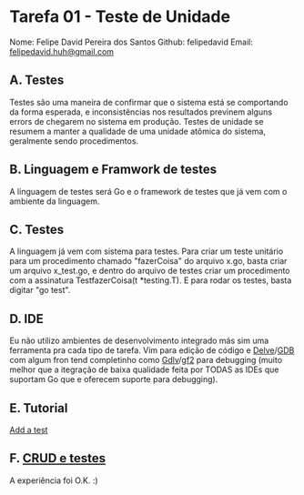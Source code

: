 # Tarefa 01 - Teste de Unidade
Nome: Felipe David Pereira dos Santos
Github: felipedavid
Email: felipedavid.huh@gmail.com

## A. Testes
Testes são uma maneira de confirmar que o sistema está se comportando da forma esperada, e inconsistências nos resultados previnem alguns errors de chegarem no sistema em produção. Testes de unidade se resumem a manter a qualidade de uma unidade atômica do sistema, geralmente sendo procedimentos.

## B. Linguagem e Framwork de testes
A linguagem de testes será Go e o framework de testes que já vem com o ambiente da linguagem.

## C. Testes
A linguagem já vem com sistema para testes. Para criar um teste unitário para um procedimento chamado "fazerCoisa" do arquivo x.go, basta criar um arquivo x_test.go, e dentro do arquivo de testes criar um procedimento com a assinatura TestfazerCoisa(t \*testing.T). E para rodar os testes, basta digitar "go test".

## D. IDE
Eu não utilizo ambientes de desenvolvimento integrado más sim uma ferramenta pra cada tipo de tarefa. Vim para edição de código e [Delve](https://github.com/go-delve/delve)/[GDB](https://github.com/bminor/binutils-gdb) com algum fron tend completinho como [Gdlv](https://github.com/aarzilli/gdlv)/[gf2](https://github.com/nakst/gf) para debugging (muito melhor que a itegração de baixa qualidade feita por TODAS as IDEs que suportam Go que e oferecem suporte para debugging).

## E. Tutorial
[Add a test](https://go.dev/doc/tutorial/add-a-test)

## F. [CRUD e testes](https://github.com/felipedavid/go_crud)
A experiência foi O.K. :)
